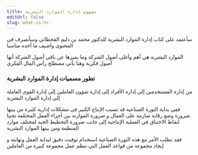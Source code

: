 ```yaml
---
title: مفهوم إدارة الموارد البشرية
editUrl: false
slug: what-is-hr
---
```


سأعتمد على كتاب إدارة الموارد البشرية للدكتور محمد بن دليم القحطاني وسأتصرف في المحتوى واضيف ما أجده مناسبا

الموارد البشرية هي أهم وأغلى أصول الشركة وما يميزها عن باقي أصول الشركة أنها أصول فكرية وهنا يأتي مصطلح رأس المال الفكري

### تطور مسميات إدارة الموارد البشرية

من إدارة المستخدمين إلى إدارة الأفراد إلى إدارة شؤون العاملين إلى إدارة القوى العاملة إلى إدارة الموارد البشرية

ففي بداية الثورة الصناعية قد تسبب الإنتاج الكبير في مشكلات إدارية كثيرة من بينها ضرورة وضع رقابة صارمة على العمال و ضرورة الموازنة بين أجزاء العمل المختلفة تجنبا لنقاط الاختناق في العملية الإنتاجية إلى جانب ضرورة التخطيط الجيد لمختلف موارد المنظمة ومن بينها الموارد البشرية

فقد تطلب الأمر مع هذه الثورة الصناعية استخدام توقيت دقيق لبداية العمل ونهايته و إيجاد مجموعة من قواعد العمل التي تنظم عمل مجموعة كبيرة من العاملين
